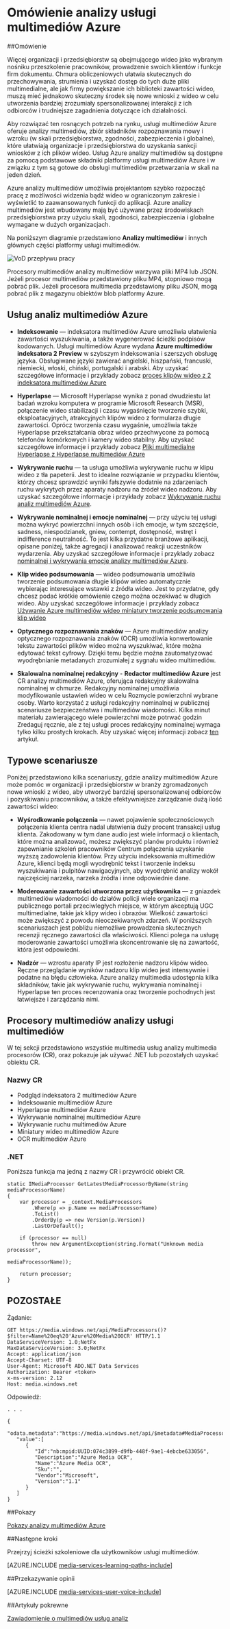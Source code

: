 <properties
    pageTitle="Omówienie analizy usługi multimediów Azure | Microsoft Azure"
    description="Usługi multimediów Azure oferuje publicznej Podgląd analizy multimediów Azure, zbiór usług wzroku rozpoznawania mowy i komputera w skali przedsiębiorstwa, zgodności, zabezpieczenia i globalne. Usług Azure analizy multimediów są dostępne za pomocą podstawowe składniki platformy usługi multimediów Azure i w związku z tym są gotowe do obsługi multimediów przetwarzania w skali na jeden dzień. "
    services="media-services"
    documentationCenter=""
    authors="juliako"
    manager="erikre"
    editor=""/>

<tags
    ms.service="media-services"
    ms.workload="media"
    ms.tgt_pltfrm="na"
    ms.devlang="dotnet"
    ms.topic="article"
    ms.date="10/24/2016"   
    ms.author="milanga;juliako;johndeu"/>

# <a name="azure-media-services-analytics-overview"></a>Omówienie analizy usługi multimediów Azure

##<a name="overview"></a>Omówienie

Więcej organizacji i przedsiębiorstw są obejmującego wideo jako wybranym nośniku przeszkolenie pracowników, prowadzenie swoich klientów i funkcje firm dokumentu. Chmura obliczeniowych ułatwia skutecznych do przechowywania, strumienia i uzyskać dostęp do tych duże pliki multimedialne, ale jak firmy powiększanie ich biblioteki zawartości wideo, muszą mieć jednakowo skuteczny środek się nowe wnioski z wideo w celu utworzenia bardziej zrozumiały spersonalizowanej interakcji z ich odbiorców i trudniejsze zagadnienia dotyczące ich działalności.

Aby rozwiązać ten rosnących potrzeb na rynku, usługi multimediów Azure oferuje analizy multimediów, zbiór składników rozpoznawania mowy i wzroku (w skali przedsiębiorstwa, zgodności, zabezpieczenia i globalne), które ułatwiają organizacje i przedsiębiorstwa do uzyskania sankcji wniosków z ich plików wideo. Usług Azure analizy multimediów są dostępne za pomocą podstawowe składniki platformy usługi multimediów Azure i w związku z tym są gotowe do obsługi multimediów przetwarzania w skali na jeden dzień.

Azure analizy multimediów umożliwia projektantom szybko rozpocząć pracę z możliwości widzenia bądź wideo w ograniczonym zakresie i wyświetlić to zaawansowanych funkcji do aplikacji. Azure analizy multimediów jest wbudowany mają być używane przez środowiskach przedsiębiorstwa przy użyciu skali, zgodności, zabezpieczenia i globalne wymagane w dużych organizacjach.

Na poniższym diagramie przedstawiono **Analizy multimediów** i innych głównych części platformy usługi multimediów. 

![VoD przepływu pracy](./media/media-services-video-on-demand-workflow/media-services-video-on-demand.png)

Procesory multimediów analizy multimediów warzywa pliki MP4 lub JSON. Jeżeli procesor multimediów przedstawiony pliku MP4, stopniowo mogą pobrać plik. Jeżeli procesora multimedia przedstawiony pliku JSON, mogą pobrać plik z magazynu obiektów blob platformy Azure. 

## <a name="azure-media-analytics-services"></a>Usług analiz multimediów Azure

- **Indeksowanie** — indeksatora multimediów Azure umożliwia ułatwienia zawartości wyszukiwania, a także wygenerować ścieżki podpisów kodowanych. Usługi multimediów Azure wydana **Azure multimediów indeksatora 2 Preview** w szybszym indeksowania i szerszych obsługę języka. Obsługiwane języki zawierać angielski, hiszpański, francuski, niemiecki, włoski, chiński, portugalski i arabski. Aby uzyskać szczegółowe informacje i przykłady zobacz [proces klipów wideo z 2 indeksatora multimediów Azure](media-services-process-content-with-indexer2.md)
 
- **Hyperlapse** — Microsoft Hyperlapse wynika z ponad dwudziestu lat badań wzroku komputera w programie Microsoft Research (MSR), połączenie wideo stabilizacji i czasu wygaśnięcie tworzenie szybki, eksploatacyjnych, atrakcyjnych klipów wideo z formularza długie zawartości. Oprócz tworzenia czasu wygaśnie, umożliwia także Hyperlapse przekształcania obraz wideo przechwycone za pomocą telefonów komórkowych i kamery wideo stabilny. Aby uzyskać szczegółowe informacje i przykłady zobacz [Pliki multimedialne Hyperlapse z Hyperlapse multimediów Azure](media-services-hyperlapse-content.md)
 
- **Wykrywanie ruchu** — ta usługa umożliwia wykrywanie ruchu w klipu wideo z tła papeterii. Jest to idealne rozwiązanie w przypadku klientów, którzy chcesz sprawdzić wyniki fałszywie dodatnie na zdarzeniach ruchu wykrytych przez aparaty nadzoru na źródeł wideo nadzoru. Aby uzyskać szczegółowe informacje i przykłady zobacz [Wykrywanie ruchu analiz multimediów Azure](media-services-motion-detection.md).
 
- **Wykrywanie nominalnej i emocje nominalnej** — przy użyciu tej usługi można wykryć powierzchni innych osób i ich emocje, w tym szczęście, sadness, niespodzianek, gniew, contempt, dostępność, wstręt i indifference neutralność. To jest kilka przydatne branżowe aplikacji, opisane poniżej, także agregacji i analizować reakcji uczestników wydarzenia. Aby uzyskać szczegółowe informacje i przykłady zobacz [nominalnej i wykrywania emocje analizy multimediów Azure](media-services-face-and-emotion-detection.md).
 
- **Klip wideo podsumowania** — wideo podsumowania umożliwia tworzenie podsumowania długie klipów wideo automatycznie wybierając interesujące wstawki z źródła wideo. Jest to przydatne, gdy chcesz podać krótkie omówienie czego można oczekiwać w długich wideo. Aby uzyskać szczegółowe informacje i przykłady zobacz [Używanie Azure multimediów wideo miniatury tworzenie podsumowania klip wideo](media-services-video-summarization.md)

- **Optycznego rozpoznawania znaków** — Azure multimediów analizy optycznego rozpoznawania znaków (OCR) umożliwia konwertowanie tekstu zawartości plików wideo można wyszukiwać, które można edytować tekst cyfrowy. Dzięki temu będzie można zautomatyzować wyodrębnianie metadanych zrozumiałej z sygnału wideo multimediów.
 
- **Skalowalna nominalnej redakcyjny** - **Redactor multimediów Azure** jest CR analizy multimediów Azure, oferująca redakcyjny skalowalna nominalnej w chmurze. Redakcyjny nominalnej umożliwia modyfikowanie ustawień wideo w celu Rozmycie powierzchni wybrane osoby. Warto korzystać z usługi redakcyjny nominalnej w publicznej scenariusze bezpieczeństwa i multimediów wiadomości. Kilka minut materiału zawierającego wiele powierzchni może potrwać godzin Zredaguj ręcznie, ale z tej usługi proces redakcyjny nominalnej wymaga tylko kilku prostych krokach. Aby uzyskać więcej informacji zobacz [ten](media-services-face-redaction.md) artykuł.

 
## <a name="common-scenarios"></a>Typowe scenariusze

Poniżej przedstawiono kilka scenariuszy, gdzie analizy multimediów Azure może pomóc w organizacji i przedsiębiorstw w branży zgromadzonych nowe wnioski z wideo, aby utworzyć bardziej spersonalizowanej odbiorców i pozyskiwaniu pracowników, a także efektywniejsze zarządzanie dużą ilość zawartości wideo:

- **Wyśrodkowanie połączenia** — nawet pojawienie społecznościowych połączenia klienta centra nadal ułatwienia duży procent transakcji usług klienta. Zakodowany w tym dane audio jest wiele informacji o klientach, które można analizować, możesz zwiększyć planów produktu i również zapewnianie szkoleń pracowników Centrum połączenia uzyskanie wyższą zadowolenia klientów. Przy użyciu indeksowania multimediów Azure, klienci będą mogli wyodrębnić tekst i tworzenie indeksu wyszukiwania i pulpitów nawigacyjnych, aby wyodrębnić analizy wokół najczęściej narzeka, narzeka źródła i inne odpowiednie dane.

- **Moderowanie zawartości utworzona przez użytkownika** — z gniazdek multimediów wiadomości do działów policji wiele organizacji ma publicznego portali przeciwległych miejsce, w którym akceptują UGC multimedialne, takie jak klipy wideo i obrazów. Wielkość zawartości może zwiększyć z powodu nieoczekiwanych zdarzeń. W poniższych scenariuszach jest pobliżu niemożliwe prowadzenia skutecznych recenzji ręcznego zawartości dla właściwości. Klienci polega na usługę moderowanie zawartości umożliwia skoncentrowanie się na zawartość, która jest odpowiedni.

- **Nadzór** — wzrostu aparaty IP jest rozłożenie nadzoru klipów wideo. Ręczne przeglądanie wyników nadzoru klip wideo jest intensywnie i podatne na błędu człowieka. Azure analizy multimedia udostępnia kilka składników, takie jak wykrywanie ruchu, wykrywania nominalnej i Hyperlapse ten proces recenzowania oraz tworzenie pochodnych jest łatwiejsze i zarządzania nimi.

## <a name="media-services-analytics-media-processors"></a>Procesory multimediów analizy usługi multimediów 

W tej sekcji przedstawiono wszystkie multimedia usług analizy multimedia procesorów (CR), oraz pokazuje jak używać .NET lub pozostałych uzyskać obiektu CR.

### <a name="mp-names"></a>Nazwy CR


- Podgląd indeksatora 2 multimediów Azure
- Indeksowanie multimediów Azure
- Hyperlapse multimediów Azure
- Wykrywanie nominalnej multimediów Azure
- Wykrywanie ruchu multimediów Azure
- Miniatury wideo multimediów Azure
- OCR multimediów Azure

### <a name="net"></a>.NET

Poniższa funkcja ma jedną z nazwy CR i przywrócić obiekt CR.

    static IMediaProcessor GetLatestMediaProcessorByName(string mediaProcessorName)
    {
        var processor = _context.MediaProcessors
            .Where(p => p.Name == mediaProcessorName)
            .ToList()
            .OrderBy(p => new Version(p.Version))
            .LastOrDefault();

        if (processor == null)
            throw new ArgumentException(string.Format("Unknown media processor",
                                                       mediaProcessorName));

        return processor;
    }


## <a name="rest"></a>POZOSTAŁE

Żądanie:

    GET https://media.windows.net/api/MediaProcessors()?$filter=Name%20eq%20'Azure%20Media%20OCR' HTTP/1.1
    DataServiceVersion: 1.0;NetFx
    MaxDataServiceVersion: 3.0;NetFx
    Accept: application/json
    Accept-Charset: UTF-8
    User-Agent: Microsoft ADO.NET Data Services
    Authorization: Bearer <token>
    x-ms-version: 2.12
    Host: media.windows.net
    
Odpowiedź:
        
    . . .
    
    {  
       "odata.metadata":"https://media.windows.net/api/$metadata#MediaProcessors",
       "value":[  
          {  
             "Id":"nb:mpid:UUID:074c3899-d9fb-448f-9ae1-4ebcbe633056",
             "Description":"Azure Media OCR",
             "Name":"Azure Media OCR",
             "Sku":"",
             "Vendor":"Microsoft",
             "Version":"1.1"
          }
       ]
    }

##<a name="demos"></a>Pokazy

[Pokazy analizy multimediów Azure](http://azuremedialabs.azurewebsites.net/demos/Analytics.html)

##<a name="next-steps"></a>Następne kroki

Przejrzyj ścieżki szkoleniowe dla użytkowników usługi multimediów.

[AZURE.INCLUDE [media-services-learning-paths-include](../../includes/media-services-learning-paths-include.md)]

##<a name="provide-feedback"></a>Przekazywanie opinii

[AZURE.INCLUDE [media-services-user-voice-include](../../includes/media-services-user-voice-include.md)]

##<a name="related-articles"></a>Artykuły pokrewne

[Zawiadomienie o multimediów usług analiz](https://azure.microsoft.com/blog/introducing-azure-media-analytics/)
  

<!-- Images -->

[overview]: ./media/media-services-video-on-demand-workflow/media-services-video-on-demand.png
